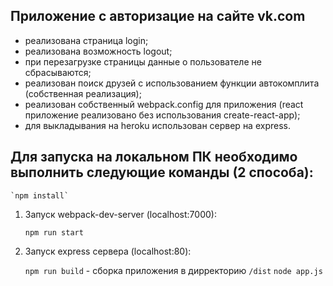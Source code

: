 ## Приложение с авторизацие на сайте vk.com 

[Ссылка на приложение]:(https://vk-react-auth.herokuapp.com/)

- реализована страница login;
- реализована возможность logout;
- при перезагрузке страницы данные о пользователе не сбрасываются;
- реализован поиск друзей с использованием функции автокомплита (собственная реализация);
- реализован собственный webpack.config для приложения (react приложение реализовано без использования create-react-app);
- для выкладывания на heroku использован сервер на express.

## Для запуска на локальном ПК необходимо выполнить следующие команды (2 способа):

    `npm install` 

1. Запуск webpack-dev-server (localhost:7000): 

    `npm run start`

2. Запуск express сервера (localhost:80):

    `npm run build` - сборка приложения в дирректорию `/dist`
    `node app.js`




